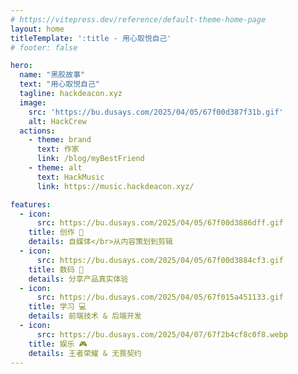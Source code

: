 ```yaml
---
# https://vitepress.dev/reference/default-theme-home-page
layout: home
titleTemplate: ':title - 用心取悦自己'
# footer: false

hero:
  name: "黑胶故事"
  text: "用心取悦自己"
  tagline: hackdeacon.xyz
  image: 
    src: 'https://bu.dusays.com/2025/04/05/67f00d387f31b.gif'
    alt: HackCrew
  actions:
    - theme: brand
      text: 作家
      link: /blog/myBestFriend
    - theme: alt
      text: HackMusic
      link: https://music.hackdeacon.xyz/

features:
  - icon:
      src: https://bu.dusays.com/2025/04/05/67f00d3886dff.gif
    title: 创作 📸
    details: 自媒体</br>从内容策划到剪辑
  - icon:
      src: https://bu.dusays.com/2025/04/05/67f00d3884cf3.gif
    title: 数码 📱
    details: 分享产品真实体验
  - icon:
      src: https://bu.dusays.com/2025/04/05/67f015a451133.gif
    title: 学习 💻
    details: 前端技术 & 后端开发
  - icon:
      src: https://bu.dusays.com/2025/04/07/67f2b4cf8c0f8.webp
    title: 娱乐 🎮
    details: 王者荣耀 & 无畏契约
---
```


<!-- <h3 align="center">欢迎来到我的小破站</h3>

<p align="center">
  <img src="https://bu.dusays.com/2025/04/04/67efce20aff5b.gif" alt="butterbear">
</p> -->

<!-- ![butterbear](https://bu.dusays.com/2025/04/04/67efce20aff5b.gif) -->
